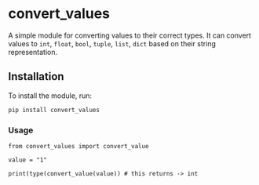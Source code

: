 # convert_values

A simple module for converting values to their correct types. It can convert values to `int`, `float`, `bool`, `tuple`, `list`, `dict` based on their string representation.

## Installation

To install the module, run:

```bash
pip install convert_values
```
### Usage
```
from convert_values import convert_value

value = "1"

print(type(convert_value(value)) # this returns -> int
```



